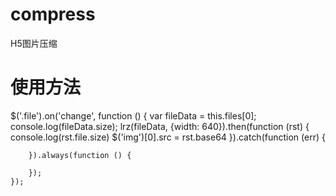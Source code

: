 # compress
H5图片压缩
# 使用方法
<script src="./dist/lrz.bundle.js"></script>
$('.file').on('change', function () {
        var fileData = this.files[0];
        console.log(fileData.size);
        lrz(fileData, {width: 640}).then(function (rst) {
            console.log(rst.file.size)
            $('img')[0].src = rst.base64
        }).catch(function (err) {

        }).always(function () {

        });
    });
